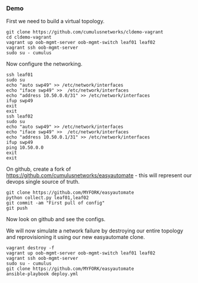 



### Demo

First we need to build a virtual topology.

    git clone https://github.com/cumulusnetworks/cldemo-vagrant
    cd cldemo-vagrant
    vagrant up oob-mgmt-server oob-mgmt-switch leaf01 leaf02
    vagrant ssh oob-mgmt-server
    sudo su - cumulus

Now configure the networking.

    ssh leaf01
    sudo su
    echo "auto swp49" >> /etc/network/interfaces
    echo "iface swp49" >>  /etc/network/interfaces
    echo "address 10.50.0.0/31" >> /etc/network/interfaces
    ifup swp49
    exit
    exit
    ssh leaf02
    sudo su
    echo "auto swp49" >> /etc/network/interfaces
    echo "iface swp49" >>  /etc/network/interfaces
    echo "address 10.50.0.1/31" >> /etc/network/interfaces
    ifup swp49
    ping 10.50.0.0
    exit
    exit


On github, create a fork of https://github.com/cumulusnetworks/easyautomate -
this will represent our devops single source of truth.

    git clone https://github.com/MYFORK/easyautomate
    python collect.py leaf01,leaf02
    git commit -am "First pull of config"
    git push

Now look on github and see the configs.

We will now simulate a network failure by destroying our entire topology and
reprovisioning it using our new easyautomate clone.

    vagrant destroy -f
    vagrant up oob-mgmt-server oob-mgmt-switch leaf01 leaf02
    vagrant ssh oob-mgmt-server
    sudo su - cumulus
    git clone https://github.com/MYFORK/easyautomate
    ansible-playbook deploy.yml
